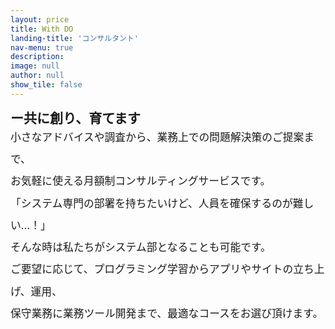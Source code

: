 ```yaml
---
layout: price
title: With DO 
landing-title: 'コンサルタント'
nav-menu: true
description: 
image: null
author: null
show_tile: false
---
```

<span style="font-weight:bold;font-size:1.5em;margin-bottom:40px;">ー共に創り、育てます</span><br>
<span style="font-weight:normal;font-size:1.2em;line-height:2.1em;">
小さなアドバイスや調査から、業務上での問題解決策のご提案まで、 <br>
お気軽に使える月額制コンサルティングサービスです。<br>
「システム専門の部署を持ちたいけど、人員を確保するのが難しい…！」 <br>
そんな時は私たちがシステム部となることも可能です。<br>
 ご要望に応じて、プログラミング学習からアプリやサイトの立ち上げ、運用、 <br>
保守業務に業務ツール開発まで、最適なコースをお選び頂けます。<br>
</span><br>
